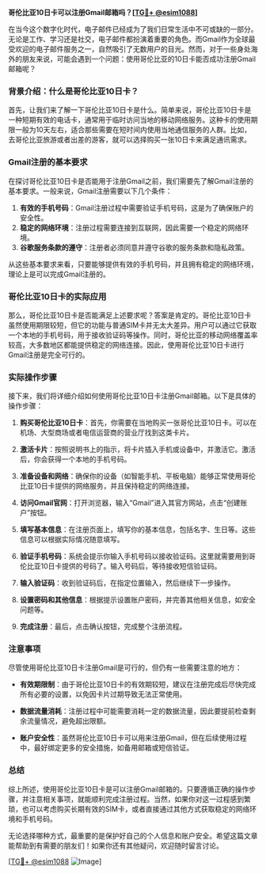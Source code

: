 **哥伦比亚10日卡可以注册Gmail邮箱吗？[[TG💪+ @esim1088](https://t.me/s/esim1088)]**

在当今这个数字化时代，电子邮件已经成为了我们日常生活中不可或缺的一部分。无论是工作、学习还是社交，电子邮件都扮演着重要的角色。而Gmail作为全球最受欢迎的电子邮件服务之一，自然吸引了无数用户的目光。然而，对于一些身处海外的朋友来说，可能会遇到一个问题：使用哥伦比亚的10日卡能否成功注册Gmail邮箱呢？

### 背景介绍：什么是哥伦比亚10日卡？

首先，让我们来了解一下哥伦比亚10日卡是什么。简单来说，哥伦比亚10日卡是一种短期有效的电话卡，通常用于临时访问当地的移动网络服务。这种卡的使用期限一般为10天左右，适合那些需要在短时间内使用当地通信服务的人群。比如，去哥伦比亚旅游或者出差的游客，就可以选择购买一张10日卡来满足通讯需求。

### Gmail注册的基本要求

在探讨哥伦比亚10日卡是否能用于注册Gmail之前，我们需要先了解Gmail注册的基本要求。一般来说，Gmail注册需要以下几个条件：

1. **有效的手机号码**：Gmail注册过程中需要验证手机号码，这是为了确保账户的安全性。
2. **稳定的网络环境**：注册过程需要连接到互联网，因此需要一个稳定的网络环境。
3. **谷歌服务条款的遵守**：注册者必须同意并遵守谷歌的服务条款和隐私政策。

从这些基本要求来看，只要能够提供有效的手机号码，并且拥有稳定的网络环境，理论上是可以完成Gmail注册的。

### 哥伦比亚10日卡的实际应用

那么，哥伦比亚10日卡是否能满足上述要求呢？答案是肯定的。哥伦比亚10日卡虽然使用期限较短，但它的功能与普通SIM卡并无太大差异。用户可以通过它获取一个本地的手机号码，用于接收验证码等操作。同时，哥伦比亚的移动网络覆盖率较高，大多数地区都能提供稳定的网络连接。因此，使用哥伦比亚10日卡进行Gmail注册是完全可行的。

### 实际操作步骤

接下来，我们将详细介绍如何使用哥伦比亚10日卡注册Gmail邮箱。以下是具体的操作步骤：

1. **购买哥伦比亚10日卡**：首先，你需要在当地购买一张哥伦比亚10日卡。可以在机场、大型商场或者电信运营商的营业厅找到这类卡片。
   
2. **激活卡片**：按照说明书上的指示，将卡片插入手机或设备中，并激活它。激活后，你会获得一个本地的手机号码。

3. **准备设备和网络**：确保你的设备（如智能手机、平板电脑）能够正常使用哥伦比亚10日卡提供的网络服务，并且保持稳定的网络连接。

4. **访问Gmail官网**：打开浏览器，输入“Gmail”进入其官方网站，点击“创建账户”按钮。

5. **填写基本信息**：在注册页面上，填写你的基本信息，包括名字、生日等。这些信息可以根据实际情况随意填写。

6. **验证手机号码**：系统会提示你输入手机号码以接收验证码。这里就需要用到哥伦比亚10日卡提供的号码了。输入号码后，等待接收短信验证码。

7. **输入验证码**：收到验证码后，在指定位置输入，然后继续下一步操作。

8. **设置密码和其他信息**：根据提示设置账户密码，并完善其他相关信息，如安全问题等。

9. **完成注册**：最后，点击确认按钮，完成整个注册流程。

### 注意事项

尽管使用哥伦比亚10日卡注册Gmail是可行的，但仍有一些需要注意的地方：

- **有效期限制**：由于哥伦比亚10日卡的有效期较短，建议在注册完成后尽快完成所有必要的设置，以免因卡片过期导致无法正常使用。
  
- **数据流量消耗**：注册过程中可能需要消耗一定的数据流量，因此要提前检查剩余流量情况，避免超出限额。

- **账户安全性**：虽然哥伦比亚10日卡可以用来注册Gmail，但在后续使用过程中，最好绑定更多的安全措施，如备用邮箱或短信验证。

### 总结

综上所述，使用哥伦比亚10日卡是可以注册Gmail邮箱的。只要遵循正确的操作步骤，并注意相关事项，就能顺利完成注册过程。当然，如果你对这一过程感到繁琐，也可以考虑购买长期有效的SIM卡，或者直接通过其他方式获取稳定的网络环境和手机号码。

无论选择哪种方式，最重要的是保护好自己的个人信息和账户安全。希望这篇文章能帮助到有需要的朋友们！如果你还有其他疑问，欢迎随时留言讨论。

[[TG💪+ @esim1088](https://t.me/s/esim1088) ![Image](https://i.postimg.cc/4NQfJmqS/Snipaste-2025-05-13-00-14-12.png)]